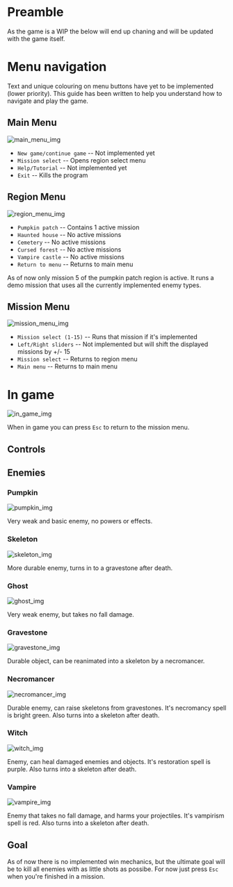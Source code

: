 # Preamble

As the game is a WIP the below will end up chaning and will be updated with the game itself.

# Menu navigation

Text and unique colouring on menu buttons have yet to be implemented (lower priority).
This guide has been written to help you understand how to navigate and play the game.

## Main Menu

![main_menu_img](./Images/main_menu.jpg)

- ```New game/continue game``` -- Not implemented yet
- ```Mission select``` -- Opens region select menu
- ```Help/Tutorial``` -- Not implemented yet
- ```Exit``` -- Kills the program

## Region Menu

![region_menu_img](./Images/region_menu.jpg)

- ```Pumpkin patch``` -- Contains 1 active mission
- ```Haunted house``` -- No active missions
- ```Cemetery``` -- No active missions
- ```Cursed forest``` -- No active missions
- ```Vampire castle``` -- No active missions
- ```Return to menu``` -- Returns to main menu

As of now only mission 5 of the pumpkin patch region is active.
It runs a demo mission that uses all the currently implemented enemy types.

## Mission Menu

![mission_menu_img](./Images/mission_menu.jpg)

- ```Mission select (1-15)``` -- Runs that mission if it's implemented
- ```Left/Right sliders``` -- Not implemented but will shift the displayed missions by +/- 15
- ```Mission select``` -- Returns to region menu
- ```Main menu``` -- Returns to main menu

# In game

![in_game_img](./Images/in_game.jpg)

When in game you can press ```Esc``` to return to the mission menu.


## Controls


## Enemies

### Pumpkin

![pumpkin_img](./Images/pumpkin.jpg)

Very weak and basic enemy, no powers or effects.

### Skeleton

![skeleton_img](./Images/skeleton.jpg)

More durable enemy, turns in to a gravestone after death.

### Ghost

![ghost_img](./Images/ghost.jpg)

Very weak enemy, but takes no fall damage.

### Gravestone

![gravestone_img](./Images/gravestone.jpg)

Durable object, can be reanimated into a skeleton by a necromancer.

### Necromancer

![necromancer_img](./Images/necromancer.jpg)

Durable enemy, can raise skeletons from gravestones.
It's necromancy spell is bright green.
Also turns into a skeleton after death.

### Witch

![witch_img](./Images/witch.jpg)

Enemy, can heal damaged enemies and objects.
It's restoration spell is purple.
Also turns into a skeleton after death.

### Vampire

![vampire_img](./Images/vampire.jpg)

Enemy that takes no fall damage, and harms your projectiles.
It's vampirism spell is red.
Also turns into a skeleton after death.

## Goal

As of now there is no implemented win mechanics,
but the ultimate goal will be to kill all enemies with as little shots as possibe.
For now just press ```Esc``` when you're finished in a mission.
